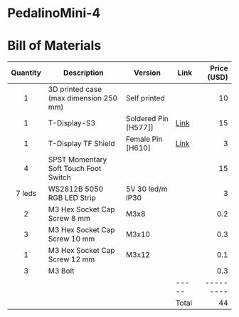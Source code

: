 # PedalinoMini-4


# Bill of Materials

Quantity|Description|Version|Link|Price (USD)
:------:|-----------|-------|----|-----:
1|3D printed case (max dimension 250 mm)|Self printed||10
1|T-Display-S3|Soldered Pin [H577]]|[Link](https://www.lilygo.cc/products/t-display-s3?variant=42351558590645)|15
1|T-Display TF Shield|Female Pin [H610]|[Link](https://www.lilygo.cc/products/t-display-tf-shied?variant=42729797025973)|3
4|SPST Momentary Soft Touch Foot Switch|||15
7 leds|WS2812B 5050 RGB LED Strip|5V 30 led/m IP30||3
2|M3 Hex Socket Cap Screw 8 mm|M3x8||0.2
3|M3 Hex Socket Cap Screw 10 mm|M3x10||0.3
1|M3 Hex Socket Cap Screw 12 mm|M3x12||0.1
3|M3 Bolt|||0.3
||||-----|---------
||||Total|44


